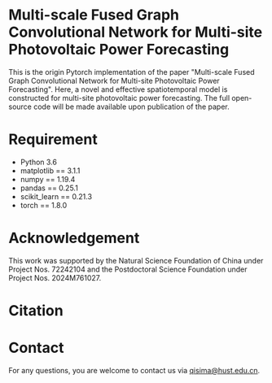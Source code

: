 # Multi-scale Fused Graph Convolutional Network for Multi-site Photovoltaic Power Forecasting
This is the origin Pytorch implementation of the paper "Multi-scale Fused Graph Convolutional Network for Multi-site Photovoltaic Power Forecasting". Here, a novel and effective spatiotemporal model is constructed for multi-site photovoltaic power forecasting. The full open-source code will be made available upon publication of the paper.
# Requirement
* Python 3.6
* matplotlib == 3.1.1
* numpy == 1.19.4
* pandas == 0.25.1
* scikit_learn == 0.21.3
* torch == 1.8.0
# Acknowledgement
This work was supported by the Natural Science Foundation of China under Project Nos. 72242104 and the Postdoctoral Science Foundation under Project Nos. 2024M761027.
# Citation
# Contact
For any questions, you are welcome to contact us via qisima@hust.edu.cn.
